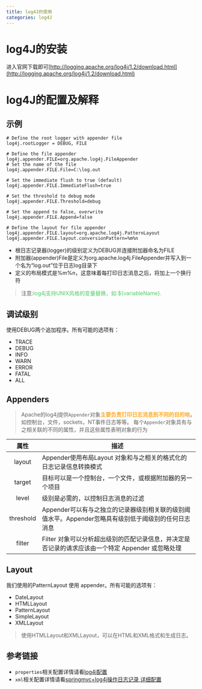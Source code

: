 ```yaml
---
title: log4J的使用
categories: log4J
---
```


# log4J的安装
进入官网下载即可[http://logging.apache.org/log4j/1.2/download.html](http://logging.apache.org/log4j/1.2/download.html)

# log4J的配置及解释
## 示例
``` properties
# Define the root logger with appender file
log4j.rootLogger = DEBUG, FILE

# Define the file appender
log4j.appender.FILE=org.apache.log4j.FileAppender
# Set the name of the file
log4j.appender.FILE.File=C:\log.out

# Set the immediate flush to true (default)
log4j.appender.FILE.ImmediateFlush=true

# Set the threshold to debug mode
log4j.appender.FILE.Threshold=debug

# Set the append to false, overwrite
log4j.appender.FILE.Append=false

# Define the layout for file appender
log4j.appender.FILE.layout=org.apache.log4j.PatternLayout
log4j.appender.FILE.layout.conversionPattern=%m%n
```
- 根日志记录器(logger)的级别定义为DEBUG并连接附加器命名为FILE
- 附加器(appender)File是定义为org.apache.log4j.FileAppender并写入到一个名为“log.out”位于日志log目录下
- 定义的布局模式是%m%n，这意味着每打印日志消息之后，将加上一个换行符
> 注意:<font color='#4ACC60'>log4j支持UNIX风格的变量替换，如 ${variableName}.</font>

## 调试级别
使用DEBUG两个追加程序。所有可能的选项有：
- TRACE
- DEBUG
- INFO
- WARN
- ERROR
- FATAL
- ALL

## Appenders
> Apache的log4j提供`Appender`对象<font color='#FFAA25'>**主要负责打印日志消息到不同的目的地**</font>，如控制台，文件，sockets，NT事件日志等等。
> 每个`Appender`对象具有与之相关联的不同的属性，并且这些属性表明对象的行为

| 属性        |        描述      | 
|:-------------:| ------------- |
| layout      |Appender使用布局Layout 对象和与之相关的格式化的日志记录信息转换模式 |
| target     | 目标可以是一个控制台，一个文件，或根据附加器的另一个项目 |
| level | 级别是必需的，以控制日志消息的过滤 |
| threshold | Appender可以有与之独立的记录器级别相关联的级别阈值水平。Appender忽略具有级别低于阈级别的任何日志消息|
| filter | Filter 对象可以分析超出级别的匹配记录信息，并决定是否记录的请求应该由一个特定 Appender 或忽略处理 |

## Layout
我们使用的PatternLayout 使用 appender。所有可能的选项有：
- DateLayout
- HTMLLayout
- PatternLayout
- SimpleLayout
- XMLLayout
> 使用HTMLLayout和XMLLayout，可以在HTML和XML格式和生成日志。

## 参考链接
- `properties`相关配置详情请看[log4j配置](http://www.yiibai.com/log4j/log4j_configuration.html)
- `xml`相关配置详情请看[springmvc+log4j操作日志记录,详细配置 ](http://www.cnblogs.com/v-weiwang/p/4814050.html)


